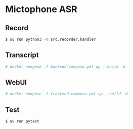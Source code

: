 # Mictophone ASR

## Record

```bash
$ uv run python3 -m src.recorder.handler

```

## Transcript
```bash
# docker compose -f backend-compose.yml up --build -d
```

## WebUI

```bash
# docker compose -f frontend-compose.yml up --build -d
```

## Test
```bash
$ uv run pytest
```
